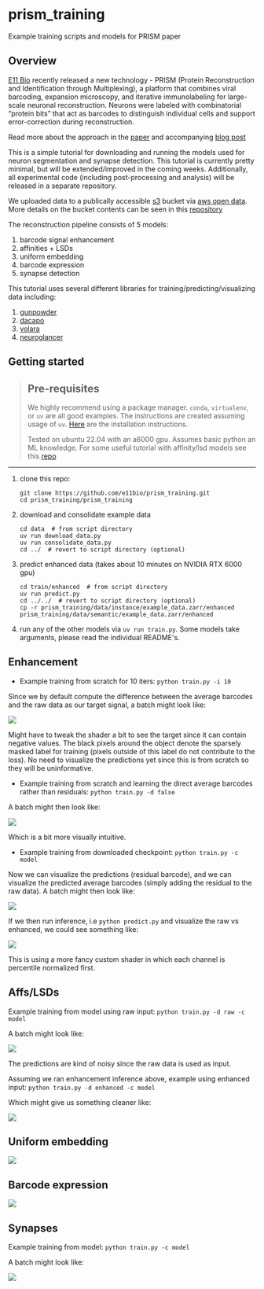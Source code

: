 # prism_training
Example training scripts and models for PRISM paper

## Overview

[E11 Bio](https://www.e11.bio/) recently released a new technology - PRISM (Protein Reconstruction and Identification through Multiplexing), a platform that combines viral barcoding, expansion microscopy, and iterative immunolabeling for large-scale neuronal reconstruction. Neurons were labeled with combinatorial “protein bits” that act as barcodes to distinguish individual cells and support error-correction during reconstruction. 

Read more about the approach in the [paper](https://www.biorxiv.org/content/10.1101/2025.09.26.678648v1) and accompanying [blog post](https://www.e11.bio/blog/prism)

This is a simple tutorial for downloading and running the models used for neuron segmentation and synapse detection. This tutorial is currently pretty minimal, but will be extended/improved in the coming weeks. Additionally, all experimental code (including post-processing and analysis) will be released in a separate repository.

We uploaded data to a publically accessible [s3](https://aws.amazon.com/s3/) bucket via [aws open data](https://aws.amazon.com/opendata/). More details on the bucket contents can be seen in this [repository](https://github.com/e11bio/e11-open-data)

The reconstruction pipeline consists of 5 models:

1. barcode signal enhancement
2. affinities + LSDs
3. uniform embedding
4. barcode expression
5. synapse detection

This tutorial uses several different libraries for training/predicting/visualizing data including:

1. [gunpowder](https://funkelab.github.io/gunpowder/)
2. [dacapo](https://funkelab.github.io/dacapo/)
3. [volara](https://www.e11.bio/blog/volara)
4. [neuroglancer](https://github.com/google/neuroglancer)

## Getting started

> ## Pre-requisites
> We highly recommend using a package manager. `conda`, `virtualenv`, or `uv` are all good examples. The instructions are
> created assuming usage of `uv`. [Here](https://docs.astral.sh/uv/getting-started/installation/) are the installation instructions.
>
> Tested on ubuntu 22.04 with an a6000 gpu. Assumes basic python an ML knowledge. For some useful tutorial with affinity/lsd models see this [repo](https://github.com/funkelab/lsd)
---


1. clone this repo:
    ```
    git clone https://github.com/e11bio/prism_training.git
    cd prism_training/prism_training
    ```

2. download and consolidate example data
    ```
    cd data  # from script directory
    uv run download_data.py
    uv run consolidate_data.py
    cd ../  # revert to script directory (optional)
    ```

3. predict enhanced data (takes about 10 minutes on NVIDIA RTX 6000 gpu)
    ```
    cd train/enhanced  # from script directory
    uv run predict.py
    cd ../../  # revert to script directory (optional)
    cp -r prism_training/data/instance/example_data.zarr/enhanced prism_training/data/semantic/example_data.zarr/enhanced
    ```

4. run any of the other models via `uv run train.py`. Some models take arguments, please read the individual README's.

## Enhancement

* Example training from scratch for 10 iters: `python train.py -i 10`

Since we by default compute the difference between the average barcodes and the raw data as our target signal, a batch might look like:

![](https://github.com/e11bio/prism_training/blob/main/static/example_diff_barcodes.png)

Might have to tweak the shader a bit to see the target since it can contain negative values. The black pixels around the object denote the sparsely masked label for training (pixels outside of this label do not contribute to the loss). No need to visualize the predictions yet since this is from scratch so they will be uninformative.

* Example training from scratch and learning the direct average barcodes rather than residuals: `python train.py -d false`

A batch might then look like:

![](https://github.com/e11bio/prism_training/blob/main/static/example_avg_barcodes.png)

Which is a bit more visually intuitive. 

* Example training from downloaded checkpoint: `python train.py -c model`

Now we can visualize the predictions (residual barcode), and we can visualize the predicted average barcodes (simply adding the residual to the raw data). A batch might then look like:

![](https://github.com/e11bio/prism_training/blob/main/static/example_diff_added_barcodes.png)

If we then run inference, i.e `python predict.py` and visualize the raw vs enhanced, we could see something like: 

![](https://github.com/e11bio/prism_training/blob/main/static/enhanced_pred.png)

This is using a more fancy custom shader in which each channel is percentile normalized first.

## Affs/LSDs

Example training from model using raw input: `python train.py -d raw -c model`

A batch might look like:

![](https://github.com/e11bio/prism_training/blob/main/static/example_raw_affs_lsds.png)

The predictions are kind of noisy since the raw data is used as input.

Assuming we ran enhancement inference above, example using enhanced input: `python train.py -d enhanced -c model`

Which might give us something cleaner like:

![](https://github.com/e11bio/prism_training/blob/main/static/example_enhanced_affs_lsds.png)

## Uniform embedding

![](https://github.com/e11bio/prism_training/blob/main/static/uniform_batch.jpg)

## Barcode expression

![](https://github.com/e11bio/prism_training/blob/main/static/binary_batch.jpg)

## Synapses

Example training from model: `python train.py -c model`

A batch might look like:

![](https://github.com/e11bio/prism_training/blob/main/static/synapse_batch.png)

